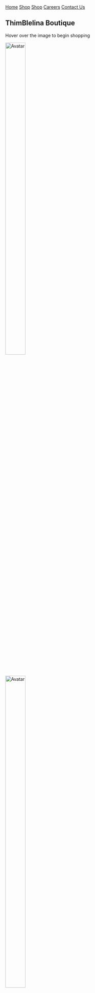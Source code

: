 <!DOCTYPE html>
<html>
<head>
<meta name="viewport" content="width=device-width, initial-scale=1">



<style>
.container {
  position: relative;
  width: 50%;
}

.image {
  display: block;
  width: 50%;
  height: auto;
}

.overlay {
  position: absolute;
  bottom: 0;
  left: 0;
  right: 0;
  background-color: #008CBA;
  overflow: hidden;
  width: 100%;
  height: 0;
  transition: .5s ease;
}

.container:hover .overlay {
  height: 100%;
}

.text {
  color: white;
  font-size: 20px;
  position: absolute;
  top: 50%;
  left: 50%;
  -webkit-transform: translate(-50%, -50%);
  -ms-transform: translate(-50%, -50%);
  transform: translate(-50%, -50%);
  text-align: center;
}
</style>
</head>
<body>
  <div class="topnav">
    <a class="active" href="#home">Home</a>
    <a href="http://thimchandavong.centralus.cloudapp.azure.com/homepage.html" target="_blank">Shop</a>
  <a href="http://thimchandavong.centralus.cloudapp.azure.com/3ProjectNewPage.html" target="_blank">Shop</a>
  <a href="http://thimchandavong.centralus.cloudapp.azure.com/Careers.html"target="_blank">Careers</a>
    <a href="http://thimchandavong.centralus.cloudapp.azure.com/AboutUs.html"target="_blank">Contact Us</a>  </div>


<h2> ThimBlelina Boutique</h2>
<p>Hover over the image to begin shopping</p>

<div class="container">
  <img src="woman.JPG" alt="Avatar" class="image">
  <div class="overlay">
    <div class="text">
      Woman</div>


      </div>

  </div>
</div>

</body>

<body>

<h2></h2>
<p></p>

<div class="container">
  <img src="men.JPG" alt="Avatar" class="image">
  <div class="overlay">
    <div class="text">
      Men</div>


      </div>

  </div>
</div>

</body>


<body>

<h2></h2>
<p>.</p>

<div class="container">
  <img src="Teen.JPG" alt="Avatar" class="image">
  <div class="overlay">
    <div class="text">
      Teen</div>


      </div>

  </div>
</div>

</body>

<body>

<h2></h2>
<p></p>

<div class="container">
  <img src="kid.JPG" alt="Avatar" class="image">
  <div class="overlay">
    <div class="text">
      Kid</div>


      </div>

  </div>
</div>

</body>
</html>
